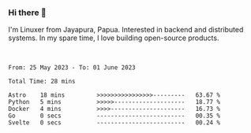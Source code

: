 ### Hi there 👋

I'm Linuxer from Jayapura, Papua. Interested in backend and distributed systems. In my spare time, I love building open-source products.

<br>

 
 <!--START_SECTION:waka-->

```text
From: 25 May 2023 - To: 01 June 2023

Total Time: 28 mins

Astro    18 mins         >>>>>>>>>>>>>>>>---------   63.67 %
Python   5 mins          >>>>>--------------------   18.77 %
Docker   4 mins          >>>>---------------------   16.73 %
Go       0 secs          -------------------------   00.35 %
Svelte   0 secs          -------------------------   00.24 %
```

<!--END_SECTION:waka-->
